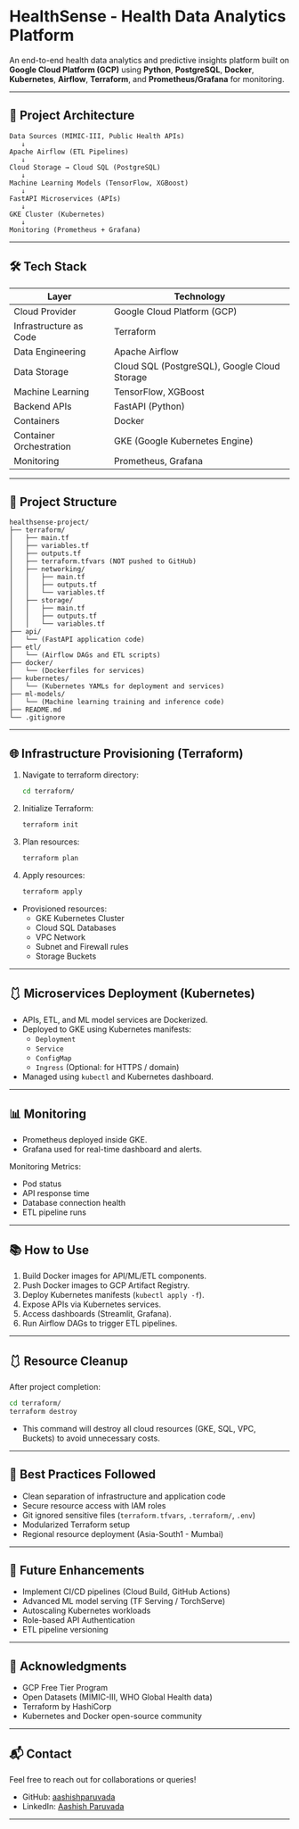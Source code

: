 # HealthSense - Health Data Analytics Platform

An end-to-end health data analytics and predictive insights platform built on **Google Cloud Platform (GCP)** using **Python**, **PostgreSQL**, **Docker**, **Kubernetes**, **Airflow**, **Terraform**, and **Prometheus/Grafana** for monitoring.

---

## 🚀 Project Architecture

```
Data Sources (MIMIC-III, Public Health APIs)
   ↓
Apache Airflow (ETL Pipelines)
   ↓
Cloud Storage → Cloud SQL (PostgreSQL)
   ↓
Machine Learning Models (TensorFlow, XGBoost)
   ↓
FastAPI Microservices (APIs)
   ↓
GKE Cluster (Kubernetes)
   ↓
Monitoring (Prometheus + Grafana)
```

---

## 🛠️ Tech Stack

| Layer               | Technology |
|---------------------|------------|
| Cloud Provider      | Google Cloud Platform (GCP) |
| Infrastructure as Code | Terraform |
| Data Engineering    | Apache Airflow |
| Data Storage        | Cloud SQL (PostgreSQL), Google Cloud Storage |
| Machine Learning    | TensorFlow, XGBoost |
| Backend APIs        | FastAPI (Python) |
| Containers          | Docker |
| Container Orchestration | GKE (Google Kubernetes Engine) |
| Monitoring          | Prometheus, Grafana |

---

## 🔂 Project Structure

```plaintext
healthsense-project/
├── terraform/
│   ├── main.tf
│   ├── variables.tf
│   ├── outputs.tf
│   ├── terraform.tfvars (NOT pushed to GitHub)
│   ├── networking/
│   │   ├── main.tf
│   │   ├── outputs.tf
│   │   └── variables.tf
│   ├── storage/
│   │   ├── main.tf
│   │   ├── outputs.tf
│   │   └── variables.tf
├── api/
│   └── (FastAPI application code)
├── etl/
│   └── (Airflow DAGs and ETL scripts)
├── docker/
│   └── (Dockerfiles for services)
├── kubernetes/
│   └── (Kubernetes YAMLs for deployment and services)
├── ml-models/
│   └── (Machine learning training and inference code)
├── README.md
└── .gitignore
```

---

## 🌐 Infrastructure Provisioning (Terraform)

1. Navigate to terraform directory:
    ```bash
    cd terraform/
    ```

2. Initialize Terraform:
    ```bash
    terraform init
    ```

3. Plan resources:
    ```bash
    terraform plan
    ```

4. Apply resources:
    ```bash
    terraform apply
    ```

- Provisioned resources:
  - GKE Kubernetes Cluster
  - Cloud SQL Databases
  - VPC Network
  - Subnet and Firewall rules
  - Storage Buckets

---

## 🩱 Microservices Deployment (Kubernetes)

- APIs, ETL, and ML model services are Dockerized.
- Deployed to GKE using Kubernetes manifests:
    - `Deployment`
    - `Service`
    - `ConfigMap`
    - `Ingress` (Optional: for HTTPS / domain)
- Managed using `kubectl` and Kubernetes dashboard.

---

## 📊 Monitoring

- Prometheus deployed inside GKE.
- Grafana used for real-time dashboard and alerts.

Monitoring Metrics:
- Pod status
- API response time
- Database connection health
- ETL pipeline runs

---

## 📚 How to Use

1. Build Docker images for API/ML/ETL components.
2. Push Docker images to GCP Artifact Registry.
3. Deploy Kubernetes manifests (`kubectl apply -f`).
4. Expose APIs via Kubernetes services.
5. Access dashboards (Streamlit, Grafana).
6. Run Airflow DAGs to trigger ETL pipelines.

---

## 🩱 Resource Cleanup

After project completion:

```bash
cd terraform/
terraform destroy
```
- This command will destroy all cloud resources (GKE, SQL, VPC, Buckets) to avoid unnecessary costs.

---

## 📜 Best Practices Followed

- Clean separation of infrastructure and application code
- Secure resource access with IAM roles
- Git ignored sensitive files (`terraform.tfvars`, `.terraform/`, `.env`)
- Modularized Terraform setup
- Regional resource deployment (Asia-South1 - Mumbai)

---

## 📢 Future Enhancements

- Implement CI/CD pipelines (Cloud Build, GitHub Actions)
- Advanced ML model serving (TF Serving / TorchServe)
- Autoscaling Kubernetes workloads
- Role-based API Authentication
- ETL pipeline versioning

---

## 🙌 Acknowledgments

- GCP Free Tier Program
- Open Datasets (MIMIC-III, WHO Global Health data)
- Terraform by HashiCorp
- Kubernetes and Docker open-source community

---

## 📬 Contact

Feel free to reach out for collaborations or queries!

- GitHub: [aashishparuvada](https://github.com/aashishparuvada)
- LinkedIn: [Aashish Paruvada](https://www.linkedin.com/in/aashishparuvada)

---
